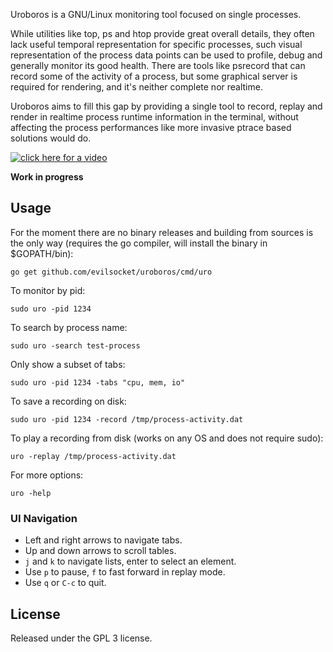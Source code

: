 Uroboros is a GNU/Linux monitoring tool focused on single processes. 

While 
utilities like top, ps and htop provide great overall details, they often lack useful temporal representation for 
specific processes, such visual representation of the process data points can be used to profile, debug and 
generally monitor its good health. There are tools like psrecord that can record some of the 
activity of a process, but some graphical server is required for rendering, and it's neither complete nor realtime.

Uroboros aims to fill this gap by providing a single tool to record, replay and render in realtime process 
runtime information in the terminal, without affecting the process performances like more invasive ptrace based 
solutions 
would do.

[![click here for a video](https://asciinema.org/a/382091.png)](https://asciinema.org/a/382091)

**Work in progress**

## Usage

For the moment there are no binary releases and building from sources is the only way (requires the go compiler, 
will install the binary in $GOPATH/bin):

    go get github.com/evilsocket/uroboros/cmd/uro

To monitor by pid:

    sudo uro -pid 1234

To search by process name:

    sudo uro -search test-process

Only show a subset of tabs:

    sudo uro -pid 1234 -tabs "cpu, mem, io"

To save a recording on disk:

    sudo uro -pid 1234 -record /tmp/process-activity.dat

To play a recording from disk (works on any OS and does not require sudo):

    uro -replay /tmp/process-activity.dat

For more options:
    
    uro -help

### UI Navigation

* Left and right arrows to navigate tabs.
* Up and down arrows to scroll tables.
* `j` and `k` to navigate lists, enter to select an element.
* Use `p` to pause, `f` to fast forward in replay mode.
* Use `q` or `C-c` to quit.

## License

Released under the GPL 3 license.